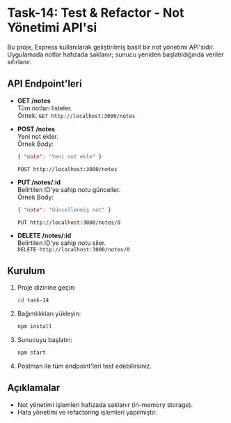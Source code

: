 # Task-14: Test & Refactor - Not Yönetimi API'si

Bu proje, Express kullanılarak geliştirilmiş basit bir not yönetimi API'sidir. Uygulamada notlar hafızada saklanır; sunucu yeniden başlatıldığında veriler sıfırlanır.

## API Endpoint'leri

- **GET /notes**  
  Tüm notları listeler.  
  Örnek: `GET http://localhost:3000/notes`

- **POST /notes**  
  Yeni not ekler.  
  Örnek Body:

  ```json
  { "note": "Yeni not ekle" }
  ```

  `POST http://localhost:3000/notes`

- **PUT /notes/:id**  
  Belirtilen ID'ye sahip notu günceller.  
  Örnek Body:

  ```json
  { "note": "Güncellenmiş not" }
  ```

  `PUT http://localhost:3000/notes/0`

- **DELETE /notes/:id**  
  Belirtilen ID'ye sahip notu siler.  
  `DELETE http://localhost:3000/notes/0`

## Kurulum

1. Proje dizinine geçin:
   ```bash
   cd task-14
   ```
2. Bağımlılıkları yükleyin:
   ```bash
   npm install
   ```
3. Sunucuyu başlatın:
   ```bash
   npm start
   ```
4. Postman ile tüm endpoint'leri test edebilirsiniz.

## Açıklamalar

- Not yönetimi işlemleri hafızada saklanır (in-memory storage).
- Hata yönetimi ve refactoring işlemleri yapılmıştır.
